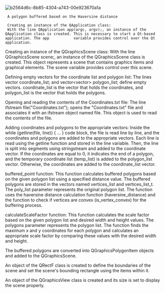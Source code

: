 ![b2564d6c-8b85-4304-a743-00e923670a1a](https://github.com/gurbuzkaanakkaya/Polygon-Buffering-Algorithm/assets/103320421/4ec3f70f-4575-44c7-8269-a0eea8b39057)


     A polygon buffered based on the Haversine distance

     Creating an instance of the QApplication class:
     With the line QApplication app(argc, argv);, an instance of the QApplication class is created. This is necessary to start a Qt-based application. The app           variable provides control over the Qt application.

Creating an instance of the QGraphicsScene class:
With the line QGraphicsScene scene;, an instance of the QGraphicsScene class is created. This object represents a scene that contains graphics items and graphical elements. The scene variable provides control over this scene.

Defining empty vectors for the coordinate list and polygon list:
The lines vector<Point> coordinate_list; and vector<vector<Point>> polygon_list; define empty vectors. coordinate_list is the vector that holds the coordinates, and polygon_list is the vector that holds the polygons.

Opening and reading the contents of the Coordinates.txt file:
The line ifstream file("Coordinates.txt"); opens the "Coordinates.txt" file and associates it with an ifstream object named file. This object is used to read the contents of the file.

Adding coordinates and polygons to the appropriate vectors:
Inside the while (getline(file, line)) { ... } code block, the file is read line by line, and the coordinates and polygons are added to the appropriate vectors. Each line is read using the getline function and stored in the line variable. Then, the line is split into segments using stringstream and added to the coordinate vector. If the coordinates are equal to 0, it indicates the end of a polygon, and the temporary coordinate list (temp_list) is added to the polygon_list vector. Otherwise, the coordinates are added to the coordinate_list vector.

buffered_point function: This function calculates buffered polygons based on the given polygon list using a specified distance value. The buffered polygons are stored in the vectors named vertices_list and vertices_list_t. The poly_list parameter represents the original polygon list. The function uses the haversine distance calculation function (haversine_distance) and the function to check if vertices are convex (is_vertex_convex) for the buffering process.

calculateScaleFactor function: This function calculates the scale factor based on the given polygon list and desired width and height values. The polygons parameter represents the polygon list. The function finds the maximum x and y coordinates for each polygon and calculates an appropriate scale factor by comparing these values with the desired width and height.

The buffered polygons are converted into QGraphicsPolygonItem objects and added to the QGraphicsScene.

An object of the QRectF class is created to define the boundaries of the scene and set the scene's bounding rectangle using the items within it.

An object of the QGraphicsView class is created and its size is set to display the scene properly.
